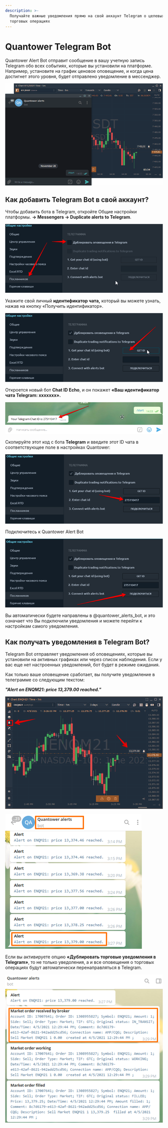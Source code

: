 ```yaml
---
description: >-
  Получайте важные уведомления прямо на свой аккаунт Telegram о целевых ценах и
  торговых операциях
---
```


# Quantower Telegram Bot

Quantower Alert Bot отправит сообщение в вашу учетную запись Telegram обо всех событиях, которые вы установили на платформе. Например, установите на график ценовое оповещение, и когда цена достигнет этого уровня, будет отправлено уведомление в мессенджер.

![](../.gitbook/assets/telegram-alerts.gif)

## Как добавить Telegram Bot в свой аккаунт?

Чтобы добавить бота в Telegram, откройте Общие настройки платформы. **-&gt; Messengers -&gt; Duplicate alerts to Telegram**.

![](../.gitbook/assets/nastroika-telegram-bot.png)

Укажите свой личный **идентификатор чата,** который вы можете узнать, нажав на кнопку «Получить идентификатор». 

![](../.gitbook/assets/aidi.png)

Откроется новый бот **Chat ID Echo**, и он покажет **«Ваш идентификатор чата Telegram: xxxxxxx».** 

![](../.gitbook/assets/bot-aidi.png)

Скопируйте этот код с бота **Telegram** и введите этот ID чата в соответствующее поле в настройках Quantower:

![](../.gitbook/assets/vvesti-kod.png)

Подключитесь к Quantower Alert Bot

![](../.gitbook/assets/podklyuchitsya.png)

Вы автоматически будете направлены в @quantower\_alerts\_bot, и это означает что Вы подключили уведомления и можете перейти к настройкам самого уведомления.

## Как получать уведомления в Telegram Bot?

Telegram Bot отправляет уведомления об оповещениях, которые вы установили на активных графиках или через список наблюдения. Если у вас еще нет настроенных уведомлений, бот будет в режиме ожидания.

Как только ваше оповещение сработает, вы получите уведомление в телеграмме со следующим текстом:

_**"Alert on ENQM21: price 13,379.00 reached."**_

![](../.gitbook/assets/image%20%28173%29.png)

![](../.gitbook/assets/image%20%28172%29.png)

Если вы активируете опцию **«Дублировать торговые уведомления в Telegram»**, то не только уведоления, а и все оповещения о торговых операциях будут автоматически перенаправляться в Telegram.

![&#x414;&#x443;&#x431;&#x43B;&#x438;&#x440;&#x443;&#x44E;&#x449;&#x438;&#x435; &#x442;&#x43E;&#x440;&#x433;&#x43E;&#x432;&#x44B;&#x435; &#x443;&#x432;&#x435;&#x434;&#x43E;&#x43C;&#x43B;&#x435;&#x43D;&#x438;&#x44F; &#x432; Telegram &#x441; &#x43F;&#x43E;&#x43C;&#x43E;&#x449;&#x44C;&#x44E; Quantower Bot](../.gitbook/assets/image%20%28169%29.png)

